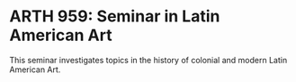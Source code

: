 # ARTH 959: Seminar in Latin American Art

This seminar investigates topics in the history of colonial and modern Latin American Art.